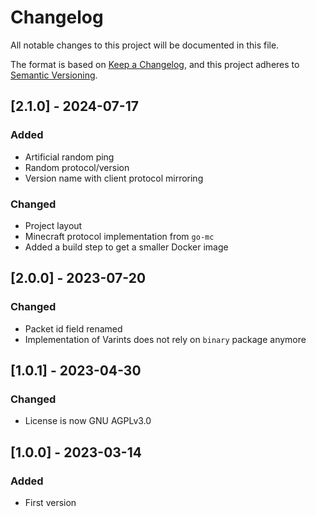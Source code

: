 # Changelog

All notable changes to this project will be documented in this file.

The format is based on [Keep a Changelog](https://keepachangelog.com/en/1.1.0/),
and this project adheres to [Semantic Versioning](https://semver.org/spec/v2.0.0.html).

## [2.1.0] - 2024-07-17

### Added

-   Artificial random ping
-   Random protocol/version
-   Version name with client protocol mirroring

### Changed

-   Project layout
-   Minecraft protocol implementation from `go-mc`
-   Added a build step to get a smaller Docker image

## [2.0.0] - 2023-07-20

### Changed

-   Packet id field renamed
-   Implementation of Varints does not rely on `binary` package anymore

## [1.0.1] - 2023-04-30

### Changed

-   License is now GNU AGPLv3.0

## [1.0.0] - 2023-03-14

### Added

-   First version
